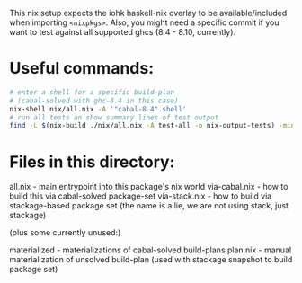 
This nix setup expects the iohk haskell-nix overlay to be available/included
when importing `<nixpkgs>`. Also, you might need a specific commit if you
want to test against all supported ghcs (8.4 - 8.10, currently).

# Useful commands:

~~~~.sh
# enter a shell for a specific build-plan
# (cabal-solved with ghc-8.4 in this case)
nix-shell nix/all.nix -A '"cabal-8.4".shell'
# run all tests an show summary lines of test output
find -L $(nix-build ./nix/all.nix -A test-all -o nix-output-tests) -mindepth 1 | sort -n | xargs -I{} bash -c "echo {}; grep examples {}"
~~~~


# Files in this directory:

all.nix       - main entrypoint into this package's nix world
via-cabal.nix - how to build this via cabal-solved package-set
via-stack.nix - how to build via stackage-based package set
                (the name is a lie, we are not using stack, just stackage)

(plus some currently unused:)

materialized  - materializations of cabal-solved build-plans
plan.nix      - manual materialization of unsolved build-plan (used with
                stackage snapshot to build package set)
